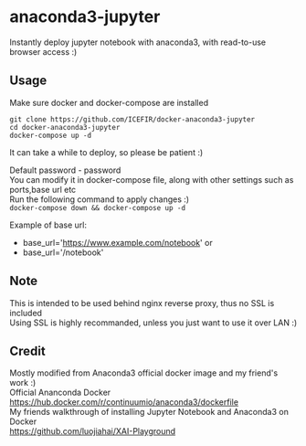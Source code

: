 # anaconda3-jupyter
Instantly deploy jupyter notebook with anaconda3, with read-to-use browser access :)  

## Usage  

Make sure docker and docker-compose are installed
```   
git clone https://github.com/ICEFIR/docker-anaconda3-jupyter  
cd docker-anaconda3-jupyter  
docker-compose up -d
```   
It can take a while to deploy, so please be patient :)   

Default password - password  
You can modify it in docker-compose file, along with other settings such as ports,base url etc  
Run the following command to apply changes :)  
```docker-compose down && docker-compose up -d```     

Example of base url:   
  - base_url='https://www.example.com/notebook'
or  
  - base_url='/notebook'   

## Note
This is intended to be used behind nginx reverse proxy, thus no SSL is included  
Using SSL is highly recommanded, unless you just want to use it over LAN :)


## Credit
Mostly modified from Anaconda3 official docker image and my friend's work :)  
Official Ananconda Docker  
  https://hub.docker.com/r/continuumio/anaconda3/dockerfile  
My friends walkthrough of installing Jupyter Notebook and Anaconda3 on Docker  
  https://github.com/luojiahai/XAI-Playground  
